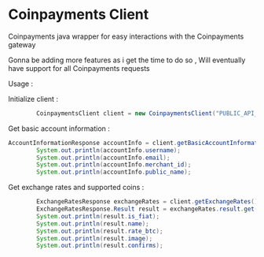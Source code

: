 # Coinpayments Client
Coinpayments java wrapper for easy interactions with the Coinpayments gateway 

Gonna be adding more features as i get the time to do so , Will eventually have support for all Coinpayments requests

Usage : 

Initialize client :
```java
        CoinpaymentsClient client = new CoinpaymentsClient("PUBLIC_API_KEY" ,"PRIVATE_API_KEY");
```

Get basic account information :
```java
AccountInformationResponse accountInfo = client.getBasicAccountInformation();
        System.out.println(accountInfo.username);
        System.out.println(accountInfo.email);
        System.out.println(accountInfo.merchant_id);
        System.out.println(accountInfo.public_name);
```
Get exchange rates and supported coins : 
```java
        ExchangeRatesResponse exchangeRates = client.getExchangeRates();
        ExchangeRatesResponse.Result result = exchangeRates.result.get("BTC");
        System.out.println(result.is_fiat);
        System.out.println(result.name);
        System.out.println(result.rate_btc);
        System.out.println(result.image);
        System.out.println(result.confirms);
```
